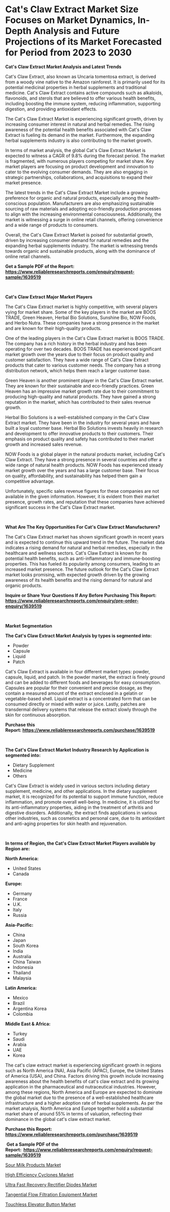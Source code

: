 <p><h1>Cat's Claw Extract Market Size Focuses on Market Dynamics, In-Depth Analysis and Future Projections of its Market Forecasted for Period from 2023 to 2030</h1></p><p><strong>Cat's Claw Extract Market Analysis and Latest Trends</strong></p>
<p><p>Cat's Claw Extract, also known as Uncaria tomentosa extract, is derived from a woody vine native to the Amazon rainforest. It is primarily used for its potential medicinal properties in herbal supplements and traditional medicine. Cat's Claw Extract contains active compounds such as alkaloids, flavonoids, and sterols that are believed to offer various health benefits, including boosting the immune system, reducing inflammation, supporting digestion, and providing antioxidant effects.</p><p>The Cat's Claw Extract Market is experiencing significant growth, driven by increasing consumer interest in natural and herbal remedies. The rising awareness of the potential health benefits associated with Cat's Claw Extract is fueling its demand in the market. Furthermore, the expanding herbal supplements industry is also contributing to the market growth.</p><p>In terms of market analysis, the global Cat's Claw Extract Market is expected to witness a CAGR of 9.8% during the forecast period. The market is fragmented, with numerous players competing for market share. Key market players are focusing on product development and innovation to cater to the evolving consumer demands. They are also engaging in strategic partnerships, collaborations, and acquisitions to expand their market presence.</p><p>The latest trends in the Cat's Claw Extract Market include a growing preference for organic and natural products, especially among the health-conscious population. Manufacturers are also emphasizing sustainable sourcing of raw materials and adopting eco-friendly production processes to align with the increasing environmental consciousness. Additionally, the market is witnessing a surge in online retail channels, offering convenience and a wide range of products to consumers.</p><p>Overall, the Cat's Claw Extract Market is poised for substantial growth, driven by increasing consumer demand for natural remedies and the expanding herbal supplements industry. The market is witnessing trends towards organic and sustainable products, along with the dominance of online retail channels.</p></p>
<p><strong>Get a Sample PDF of the Report:&nbsp; <a href="https://www.reliableresearchreports.com/enquiry/request-sample/1639519">https://www.reliableresearchreports.com/enquiry/request-sample/1639519</a></strong></p>
<p>&nbsp;</p>
<p><strong>Cat's Claw Extract Major Market Players</strong></p>
<p><p>The Cat's Claw Extract market is highly competitive, with several players vying for market share. Some of the key players in the market are BOOS TRADE, Green Heaven, Herbal Bio Solutions, Sunshine Bio, NOW Foods, and Herbo Nutra. These companies have a strong presence in the market and are known for their high-quality products.</p><p>One of the leading players in the Cat's Claw Extract market is BOOS TRADE. The company has a rich history in the herbal industry and has been operating for over two decades. BOOS TRADE has experienced significant market growth over the years due to their focus on product quality and customer satisfaction. They have a wide range of Cat's Claw Extract products that cater to various customer needs. The company has a strong distribution network, which helps them reach a larger customer base.</p><p>Green Heaven is another prominent player in the Cat's Claw Extract market. They are known for their sustainable and eco-friendly practices. Green Heaven has an impressive market growth rate due to their commitment to producing high-quality and natural products. They have gained a strong reputation in the market, which has contributed to their sales revenue growth.</p><p>Herbal Bio Solutions is a well-established company in the Cat's Claw Extract market. They have been in the industry for several years and have built a loyal customer base. Herbal Bio Solutions invests heavily in research and development to offer innovative products to their customers. Their emphasis on product quality and safety has contributed to their market growth and increased sales revenue.</p><p>NOW Foods is a global player in the natural products market, including Cat's Claw Extract. They have a strong presence in several countries and offer a wide range of natural health products. NOW Foods has experienced steady market growth over the years and has a large customer base. Their focus on quality, affordability, and sustainability has helped them gain a competitive advantage.</p><p>Unfortunately, specific sales revenue figures for these companies are not available in the given information. However, it is evident from their market presence, growth rates, and reputation that these companies have achieved significant success in the Cat's Claw Extract market.</p></p>
<p>&nbsp;</p>
<p><strong>What Are The Key Opportunities For Cat's Claw Extract Manufacturers?</strong></p>
<p><p>The Cat's Claw Extract market has shown significant growth in recent years and is expected to continue this upward trend in the future. The market data indicates a rising demand for natural and herbal remedies, especially in the healthcare and wellness sectors. Cat's Claw Extract is known for its potential health benefits, such as anti-inflammatory and immune-boosting properties. This has fueled its popularity among consumers, leading to an increased market presence. The future outlook for the Cat's Claw Extract market looks promising, with expected growth driven by the growing awareness of its health benefits and the rising demand for natural and organic products.</p></p>
<p><strong>Inquire or Share Your Questions If Any Before Purchasing This Report: <a href="https://www.reliableresearchreports.com/enquiry/pre-order-enquiry/1639519">https://www.reliableresearchreports.com/enquiry/pre-order-enquiry/1639519</a></strong></p>
<p>&nbsp;</p>
<p><strong>Market Segmentation</strong></p>
<p><strong>The Cat's Claw Extract Market Analysis by types is segmented into:</strong></p>
<p><ul><li>Powder</li><li>Capsule</li><li>Liquid</li><li>Patch</li></ul></p>
<p><p>Cat's Claw Extract is available in four different market types: powder, capsule, liquid, and patch. In the powder market, the extract is finely ground and can be added to different foods and beverages for easy consumption. Capsules are popular for their convenient and precise dosage, as they contain a measured amount of the extract enclosed in a gelatin or vegetable-based shell. Liquid extract is a concentrated form that can be consumed directly or mixed with water or juice. Lastly, patches are transdermal delivery systems that release the extract slowly through the skin for continuous absorption.</p></p>
<p><strong>Purchase this Report:&nbsp;<a href="https://www.reliableresearchreports.com/purchase/1639519">https://www.reliableresearchreports.com/purchase/1639519</a></strong></p>
<p>&nbsp;</p>
<p><strong>The Cat's Claw Extract Market Industry Research by Application is segmented into:</strong></p>
<p><ul><li>Dietary Supplement</li><li>Medicine</li><li>Others</li></ul></p>
<p><p>Cat's Claw Extract is widely used in various sectors including dietary supplement, medicine, and other applications. In the dietary supplement market, it is recognized for its potential to support immune function, reduce inflammation, and promote overall well-being. In medicine, it is utilized for its anti-inflammatory properties, aiding in the treatment of arthritis and digestive disorders. Additionally, the extract finds applications in various other industries, such as cosmetics and personal care, due to its antioxidant and anti-aging properties for skin health and rejuvenation.</p></p>
<p>&nbsp;</p>
<p><strong>In terms of Region, the Cat's Claw Extract Market Players available by Region are:</strong></p>
<p>
    <p> <strong> North America: </strong>
        <ul>
            <li>United States</li>
            <li>Canada</li>
        </ul>
        </p> 
    <p> <strong> Europe: </strong>
        <ul>
            <li>Germany</li>
            <li>France</li>
            <li>U.K.</li>
            <li>Italy</li>
            <li>Russia</li>
        </ul>
        </p> 
    <p> <strong> Asia-Pacific: </strong>
        <ul>
            <li>China</li>
            <li>Japan</li>
            <li>South Korea</li>
            <li>India</li>
            <li>Australia</li>
            <li>China Taiwan</li>
            <li>Indonesia</li>
            <li>Thailand</li>
            <li>Malaysia</li>
        </ul>
        </p> 
    <p> <strong> Latin America: </strong>
        <ul>
            <li>Mexico</li>
            <li>Brazil</li>
            <li>Argentina Korea</li>
            <li>Colombia</li>
        </ul>
        </p> 
    <p> <strong> Middle East & Africa: </strong>
        <ul>
            <li>Turkey</li>
            <li>Saudi</li>
            <li>Arabia</li>
            <li>UAE</li>
            <li>Korea</li>
        </ul>
    </p>
    </p>
<p><p>The cat's claw extract market is experiencing significant growth in regions such as North America (NA), Asia Pacific (APAC), Europe, the United States of America (USA), and China. Factors driving this growth include increasing awareness about the health benefits of cat's claw extract and its growing application in the pharmaceutical and nutraceutical industries. However, among these regions, North America and Europe are expected to dominate the global market due to the presence of a well-established healthcare infrastructure and a higher adoption rate of herbal supplements. As per the market analysis, North America and Europe together hold a substantial market share of around 55% in terms of valuation, reflecting their dominance in the global cat's claw extract market.</p></p>
<p><strong>Purchase this Report: <a href="https://www.reliableresearchreports.com/purchase/1639519">https://www.reliableresearchreports.com/purchase/1639519</a></strong></p>
<p>&nbsp;<strong>Get a Sample PDF of the Report:&nbsp;&nbsp;<a href="https://www.reliableresearchreports.com/enquiry/request-sample/1639519">https://www.reliableresearchreports.com/enquiry/request-sample/1639519</a></strong></p>
<p><strong></strong></p>
<p><p><a href="https://medium.com/@humanhydrohq/sour-milk-products-market-size-and-market-trends-complete-industry-overview-2023-to-2030-b568aeab2538">Sour Milk Products Market</a></p><p><a href="https://medium.com/@carolclarkson766/high-efficiency-cyclones-nbsp-market-focuses-on-market-share-size-and-projected-forecast-till-2030-c5846eddfa51">High Efficiency Cyclones Market</a></p><p><a href="https://medium.com/@avaalsop666/ultra-fast-recovery-rectifier-diodes-market-size-reveals-the-best-marketing-channels-in-global-9c66cb041fa5">Ultra Fast Recovery Rectifier Diodes Market</a></p><p><a href="https://medium.com/@bernadetteball666/tangential-flow-filtration-equipment-market-research-report-its-history-and-forecast-2023-to-2030-775b40377655">Tangential Flow Filtration Equipment Market</a></p><p><a href="https://medium.com/@twiladurgan/touchless-elevator-button-market-report-reveals-the-latest-trends-and-growth-opportunities-of-this-42f5154c29fe">Touchless Elevator Button Market</a></p></p>